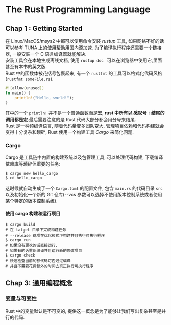# The Rust Programming Language
## Chap 1 : Getting Started
在 Linux/MacOS/msys2 中都可以使用命令安装 _rustup_ 工具, 如果网络不好的话可以参考 TUNA 上的[使用帮助](https://mirrors.tuna.tsinghua.edu.cn/help/rustup/)用国内源加速. 为了编译执行程序还需要一个链接器, 一般安装一个 C 语言编译器就能解决. <br>
安装工具会在本地生成离线文档, 使用 `rustup doc ` 可以在浏览器中使用它,里面甚至有本书的英文版.<br>
Rust 中的函数体被花括号包裹起来, 有一个 `rustfmt` 的工具可以格式化代码风格(`rustfmt someFile.rs`).
```rust
#![allow(unused)]
fn main() {
    println!("Hello, world!");
}
```
其中的一个 `println!` 并不是一个普通函数而是宏, **rust 中所有以 感叹号 `!` 结尾的调用都是宏**.最后需要注意的是 Rust 代码大部分都会用分号来结尾.<br>
Rust 是一种预编译语言, 随着代码量变多团队变大, 管理项目依赖和代码构建就会变得十分复杂和琐碎, Rust 使用一个构建工具 _Cargo_ 来简化问题.

### Cargo
Cargo 是工具链中内置的构建系统以及包管理工具, 可以处理代码构建, 下载编译依赖库等琐碎但重要的任务:
```shell
$ cargo new hello_cargo
$ cd hello_cargo
```
这时候就自动生成了一个 `Cargo.toml` 的配置文件, 包含 `main.rs` 的代码目录 `src` 以及初始化一个新的 Git 仓库(--vcs 参数可以选择不使用版本控制系统或者使用某个特定的版本控制系统).

#### 使用 cargo 构建和运行项目
```shell
$ cargo build
# 在 tatget 目录下完成构建任务
# --release 选项在优化模式下构建并且执行可执行程序
$ cargo run
# 如果没有更改的话直接运行, 
# 如果有的话重新编译并且运行新的修改项目
$ cargo check 
# 快速检查当前的额代码可否通过编译
# 并且不需要花费额外的时间去真正执行可执行程序
```

## Chap 3: 通用编程概念
### 变量与可变性
Rust 中的变量默认是不可变的, 提供这一概念是为了能够让我们写出复杂甚至是并行的代码.